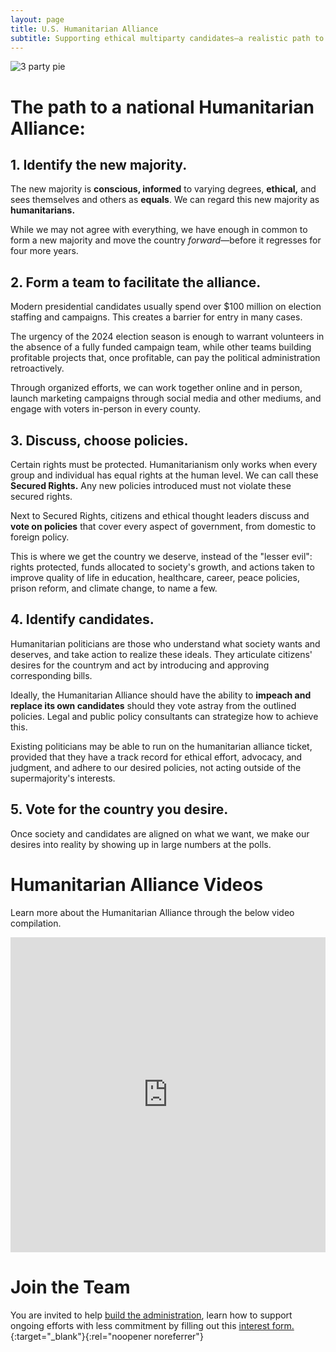 ```yaml
---
layout: page
title: U.S. Humanitarian Alliance
subtitle: Supporting ethical multiparty candidates—a realistic path to a humanitarian administration.
---
```


![3 party pie](https://firebasestorage.googleapis.com/v0/b/eqmsystems.appspot.com/o/3partypieweb-wide.png?alt=media&token=5337f26a-49d4-4e5b-b99e-b0a6157b344f)


# The path to a national Humanitarian Alliance: 

## 1. Identify the new majority.

The new majority is **conscious, informed** to varying degrees, **ethical,** and sees themselves and others as **equals**. We can regard this new majority as **humanitarians.**

While we may not agree with everything, we have enough in common to form a new majority and move the country *forward*—before it regresses for four more years.

## 2. Form a team to facilitate the alliance.

Modern presidential candidates usually spend over $100 million on election staffing and campaigns. This creates a barrier for entry in many cases.

The urgency of the 2024 election season is enough to warrant volunteers in the absence of a fully funded campaign team, while other teams building profitable projects that, once profitable, can pay the political administration retroactively.

Through organized efforts, we can work together online and in person, launch marketing campaigns through social media and other mediums, and engage with voters in-person in every county.

## 3. Discuss, choose policies.

Certain rights must be protected. Humanitarianism only works when every group and individual has equal rights at the human level. We can call these **Secured Rights.** Any new policies introduced must not violate these secured rights.

Next to Secured Rights, citizens and ethical thought leaders discuss and **vote on policies** that cover every aspect of government, from domestic to foreign policy.

This is where we get the country we deserve, instead of the "lesser evil": rights protected, funds allocated to society's growth, and actions taken to improve quality of life in education, healthcare, career, peace policies, prison reform, and climate change, to name a few.

## 4. Identify candidates.

Humanitarian politicians are those who understand what society wants and deserves, and take action to realize these ideals. They articulate citizens' desires for the countrym and act by introducing and approving corresponding bills.

Ideally, the Humanitarian Alliance should have the ability to **impeach and replace its own candidates** should they vote astray from the outlined policies. Legal and public policy consultants can strategize how to achieve this. 

Existing politicians may be able to run on the humanitarian alliance ticket, provided that they have a track record for ethical effort, advocacy, and judgment, and adhere to our desired policies, not acting outside of the supermajority's interests.

## 5. Vote for the country you desire.

Once society and candidates are aligned on what we want, we make our desires into reality by showing up in large numbers at the polls. 

# Humanitarian Alliance Videos

Learn more about the Humanitarian Alliance through the below video compilation.

<div style='padding:100% 0 0 0;position:relative;'><iframe src='https://vimeo.com/showcase/11251328/embed' allowfullscreen frameborder='0' style='position:absolute;top:0;left:0;width:100%;height:100%;'></iframe></div>

# Join the Team
You are invited to help [build the administration](https://eqm.systems/build/), learn how to support ongoing efforts with less commitment by filling out this [interest form.](https://t.co/yt8QsR33V7){:target="_blank"}{:rel="noopener noreferrer"}
